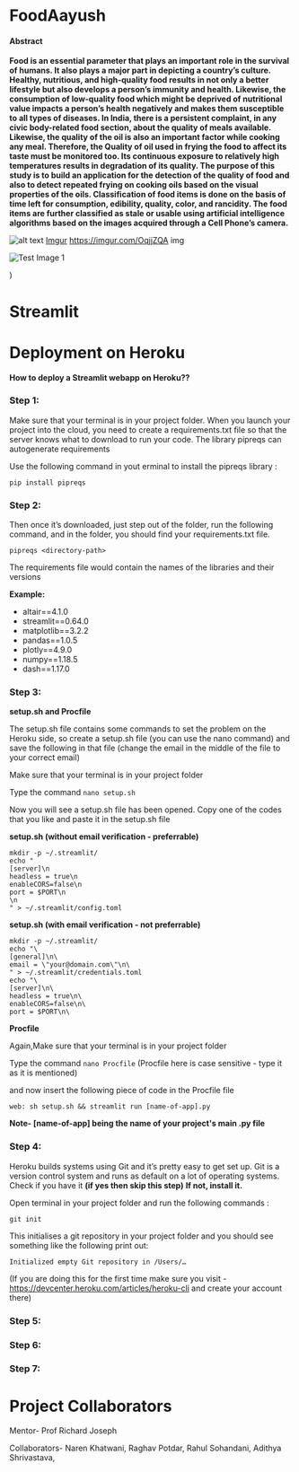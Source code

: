 # FoodAayush

#### Abstract ####

**Food is an essential parameter that plays an important role in the survival of humans. It also plays a major part in depicting a country’s culture. Healthy, nutritious, and high-quality food results in not only a better lifestyle but also develops a person’s immunity and health. Likewise, the consumption of low-quality food which might be deprived of nutritional value impacts a person’s health negatively and makes them susceptible to all types of diseases. In India, there is a persistent complaint, in any civic body-related food section, about the quality of meals available. Likewise, the quality of the oil is also an important factor while cooking any meal. Therefore, the Quality of oil used in frying the food to affect its taste must be monitored too. Its continuous exposure to relatively high temperatures results in degradation of its quality. The purpose of this study is to build an application for the detection of the quality of food and also to detect repeated frying on cooking oils based on the visual properties of the oils. Classification of food items is done on the basis of time left for consumption, edibility, quality, color, and rancidity. The food items are further classified as stale or usable using artificial intelligence algorithms based on the images acquired through a Cell Phone’s camera.**



![alt text](https://imgur.com/OqjjZQA)
[Imgur](https://i.imgur.com/OqjjZQA.jpg)
https://imgur.com/OqjjZQA
img

![Test Image 1](https://github.com/narenkhatwani/FoodAayush/Streamlit/resources/images/1.jpg)

)

# Streamlit


# Deployment on Heroku

**How to deploy a Streamlit webapp on Heroku??**

###  Step 1:  ###

Make sure that your terminal is in your project folder. When you launch your project into the cloud, you need to create a requirements.txt file so that the server knows what to download to run your code. The library pipreqs can autogenerate requirements 

Use the following command in yout erminal to install the pipreqs library :

```pip install pipreqs```

###  Step 2:  ###

Then once it’s downloaded, just step out of the folder, run the following command, and in the folder, you should find your requirements.txt file.

```pipreqs <directory-path>```

The requirements file would contain the names of the libraries and their versions

**Example:**

- altair==4.1.0
- streamlit==0.64.0
- matplotlib==3.2.2
- pandas==1.0.5
- plotly==4.9.0
- numpy==1.18.5
- dash==1.17.0

###  Step 3:  ###

**setup.sh and Procfile**

The setup.sh file contains some commands to set the problem on the Heroku side, so create a setup.sh file (you can use the nano command) and save the following in that file (change the email in the middle of the file to your correct email)

Make sure that your terminal is in your project folder

Type the command 
```nano setup.sh```

Now you will see a setup.sh file has been opened. Copy one of the codes that you like and paste it in the setup.sh file

**setup.sh (without email verification - preferrable)**

```
mkdir -p ~/.streamlit/ 
echo " 
[server]\n 
headless = true\n 
enableCORS=false\n 
port = $PORT\n 
\n 
" > ~/.streamlit/config.toml 
```

**setup.sh (with email verification - not preferrable)**

```
mkdir -p ~/.streamlit/
echo "\
[general]\n\
email = \"your@domain.com\"\n\
" > ~/.streamlit/credentials.toml
echo "\
[server]\n\
headless = true\n\
enableCORS=false\n\
port = $PORT\n\
```
**Procfile**

Again,Make sure that your terminal is in your project folder

Type the command 
```nano Procfile```  (Procfile here is case sensitive - type it as it is mentioned)

and now insert the following piece of code in the Procfile file

```web: sh setup.sh && streamlit run [name-of-app].py```

**Note- [name-of-app] being the name of your project's main .py file**

###  Step 4:  ###

Heroku builds systems using Git and it’s pretty easy to get set up. Git is a version control system and runs as default on a lot of operating systems. 
Check if you have it **(if yes then skip this step)** 
**If not, install it.**

Open terminal in your project folder and run the following commands :

```git init```

This initialises a git repository in your project folder and you should see something like the following print out:

```Initialized empty Git repository in /Users/…```

(If you are doing this for the first time make sure you visit - https://devcenter.heroku.com/articles/heroku-cli and create your account there)


###  Step 5:  ###

###  Step 6:  ###

###  Step 7:  ###



# Project Collaborators

Mentor- Prof Richard Joseph

Collaborators- Naren Khatwani, Raghav Potdar, Rahul Sohandani, Adithya Shrivastava,



